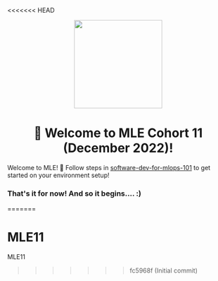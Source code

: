 <<<<<<< HEAD
<p align = "center" draggable=”false” ><img src="https://user-images.githubusercontent.com/37101144/161836199-fdb0219d-0361-4988-bf26-48b0fad160a3.png" 
     width="200px"
     height="auto"/>
</p>



# <h1 align="center" id="heading">:wave: Welcome to MLE Cohort 11 (December 2022)!</h1>

Welcome to MLE! :tada: Follow steps in [software-dev-for-mlops-101](https://github.com/FourthBrain/software-dev-for-mlops-101) to get started on your environment setup! 


### That's it for now!  And so it begins.... :)
=======
# MLE11
MLE11
>>>>>>> fc5968f (Initial commit)
